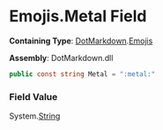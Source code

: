 # Emojis\.Metal Field

**Containing Type**: [DotMarkdown](../../README.md)\.[Emojis](../README.md)

**Assembly**: DotMarkdown\.dll

```csharp
public const string Metal = ":metal:"
```

### Field Value

System\.[String](https://docs.microsoft.com/en-us/dotnet/api/system.string)